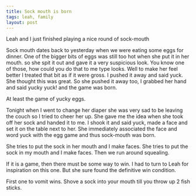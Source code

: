 ```yaml
---
title: Sock mouth is born
tags: leah, family
layout: post
---
```

Leah and I just finished playing a nice round of sock-mouth



Sock mouth dates back to yesterday when we were eating some eggs for dinner.  One of the bigger bits of eggs was still too hot when she put it in her mouth.  so she spit it out and gave it a very suspicious look. You know one of those, how could you do that to me type looks. Well to make her feel better I treated that bit as if it were gross.  I pushed it away and said yuck.  She thought this was great.  So she pushed it away too, I grabbed her hand and said yucky yuck! and the game was born.



At least the game of yucky eggs.



Tonight when I went to change her diaper she was very sad to be leaving the couch so I tried to cheer her up.  She gave me the idea when she took off her sock and handed it to me.  I shook it and said yuck, made a face and set it on the table next to her.  She immediately associated the face and word yuck with the egg game and thus sock-mouth was born.  



She tries to put the sock in her mouth and I make faces.  She tries to put the sock in my mouth and I make faces. Then we run around squealing. 



If it is a game, then there must be some way to win.  I had to turn to Leah for inspiration on this one. But she sure found the definitive win condition.



First one to vomit wins. Shove a sock into your mouth till you throw up 2 fish sticks.
